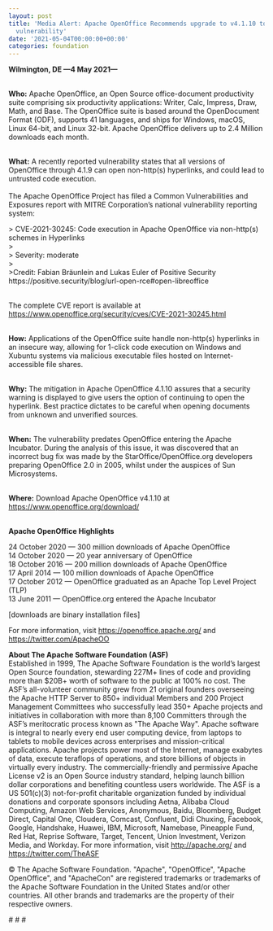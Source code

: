 ```yaml
---
layout: post
title: 'Media Alert: Apache OpenOffice Recommends upgrade to v4.1.10 to mitigate legacy
  vulnerability'
date: '2021-05-04T00:00:00+00:00'
categories: foundation
---
```

<p><b>Wilmington, DE —4 May 2021—&nbsp;</b><br></p><p><b><br>Who:</b> Apache OpenOffice, an Open Source office-document productivity suite comprising six productivity applications: Writer, Calc, Impress, Draw, Math, and Base. The OpenOffice suite is based around the OpenDocument Format (ODF), supports 41 languages, and ships for Windows, macOS, Linux 64-bit, and Linux 32-bit. Apache OpenOffice delivers up to 2.4 Million downloads each month.<br><br></p><p><b>What:</b> A recently reported vulnerability states that all versions of OpenOffice through 4.1.9 can open non-http(s) hyperlinks, and could lead to untrusted code execution.&nbsp;<br><br>The Apache OpenOffice Project has filed a Common Vulnerabilities and Exposures report with MITRE Corporation’s national vulnerability reporting system:<br></p><p>&gt; CVE-2021-30245: Code execution in Apache OpenOffice via non-http(s) schemes in Hyperlinks<br>&gt;<br>&gt; Severity: moderate<br>&gt;<br>&gt;Credit: Fabian Bräunlein and Lukas Euler of Positive Security https://positive.security/blog/url-open-rce#open-libreoffice</p><p><br>The complete CVE report is available at <a href="https://www.openoffice.org/security/cves/CVE-2021-30245.html" target="_blank">https://www.openoffice.org/security/cves/CVE-2021-30245.html</a><br><br></p><p><b>How:</b> Applications of the OpenOffice suite handle non-http(s) hyperlinks in an insecure way, allowing for 1-click code execution on Windows and Xubuntu systems via malicious executable files hosted on Internet-accessible file shares.<br><br></p><p><b>Why:</b> The mitigation in Apache OpenOffice 4.1.10 assures that a security warning is displayed to give users the option of continuing to open the hyperlink. Best practice dictates to be careful when opening documents from unknown and unverified sources.&nbsp;<br><br></p><p><b>When:</b> The vulnerability predates OpenOffice entering the Apache Incubator. During the analysis of this issue, it was discovered that an incorrect bug fix was made by the StarOffice/OpenOffice.org developers preparing OpenOffice 2.0 in 2005, whilst under the auspices of Sun Microsystems.&nbsp;<br></p><p><br><b>Where:</b> Download Apache OpenOffice v4.1.10 at <a href="https://www.openoffice.org/download/" target="_blank">https://www.openoffice.org/download/</a><a href="https://www.openoffice.org/download/" target="_blank" style="background-color: rgb(255, 255, 255);"></a><br><br></p><p><b>Apache OpenOffice Highlights</b></p><p>24 October 2020 — 300 million downloads of Apache OpenOffice<br>14 October 2020 — 20 year anniversary of OpenOffice<br>18 October 2016 — 200 million downloads of Apache OpenOffice<br>17 April 2014 — 100 million downloads of Apache OpenOffice<br>17 October 2012 — OpenOffice graduated as an Apache Top Level Project (TLP)<br>13 June 2011 — OpenOffice.org entered the Apache Incubator</p><p>[downloads are binary installation files]</p><p>For more information, visit <a href="https://openoffice.apache.org/" target="_blank">https://openoffice.apache.org/</a> and <a href="https://twitter.com/ApacheOO" target="_blank">https://twitter.com/ApacheOO</a></p><p><b>About The Apache Software Foundation (ASF)<br></b>Established in 1999, The Apache Software Foundation is the world’s largest Open Source foundation, stewarding 227M+ lines of code and providing more than $20B+ worth of software to the public at 100% no cost. The ASF’s all-volunteer community grew from 21 original founders overseeing the Apache HTTP Server to 850+ individual Members and 200 Project Management Committees who successfully lead 350+ Apache projects and initiatives in collaboration with more than 8,100 Committers through the ASF’s meritocratic process known as "The Apache Way". Apache software is integral to nearly every end user computing device, from laptops to tablets to mobile devices across enterprises and mission-critical applications. Apache projects power most of the Internet, manage exabytes of data, execute teraflops of operations, and store billions of objects in virtually every industry. The commercially-friendly and permissive Apache License v2 is an Open Source industry standard, helping launch billion dollar corporations and benefiting countless users worldwide. The ASF is a US 501(c)(3) not-for-profit charitable organization funded by individual donations and corporate sponsors including Aetna, Alibaba Cloud Computing, Amazon Web Services, Anonymous, Baidu, Bloomberg, Budget Direct, Capital One, Cloudera, Comcast, Confluent, Didi Chuxing, Facebook, Google, Handshake, Huawei, IBM, Microsoft, Namebase, Pineapple Fund, Red Hat, Reprise Software, Target, Tencent, Union Investment, Verizon Media, and Workday. For more information, visit <a href="http://apache.org/" target="_blank" style="background-color: rgb(255, 255, 255);">http://apache.org/</a> and <a href="https://twitter.com/TheASF" target="_blank" style="background-color: rgb(255, 255, 255);">https://twitter.com/TheASF</a></p><p>© The Apache Software Foundation. "Apache", "OpenOffice", "Apache OpenOffice", and "ApacheCon" are registered trademarks or trademarks of the Apache Software Foundation in the United States and/or other countries. All other brands and trademarks are the property of their respective owners.</p><p># # #</p>

